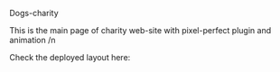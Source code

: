 Dogs-charity


This is the main page of charity web-site with pixel-perfect plugin and animation /n


Check the deployed layout here:
